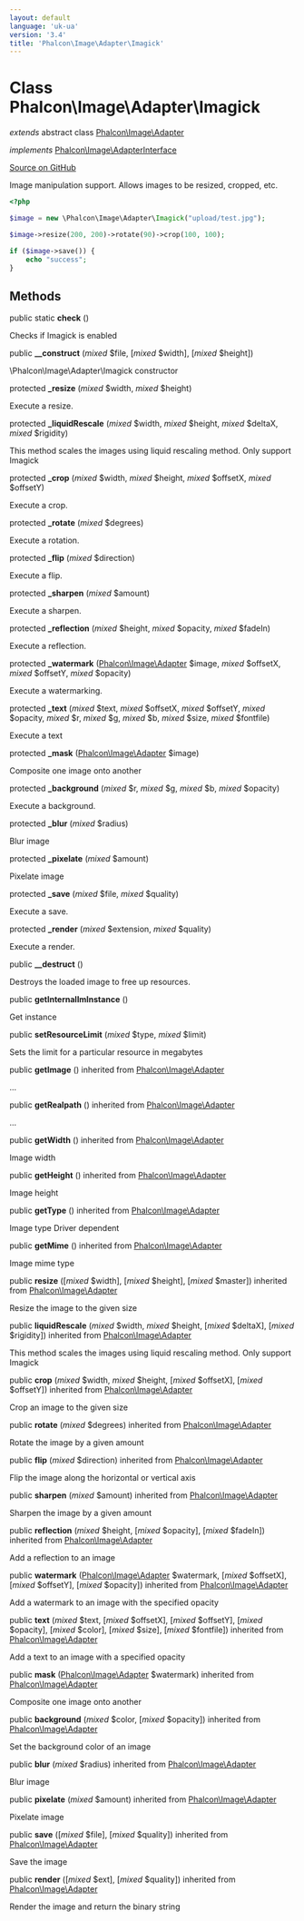 ```yaml
---
layout: default
language: 'uk-ua'
version: '3.4'
title: 'Phalcon\Image\Adapter\Imagick'
---
```


# Class **Phalcon\Image\Adapter\Imagick**

*extends* abstract class [Phalcon\Image\Adapter](/3.4/en/api/Phalcon_Image_Adapter)

*implements* [Phalcon\Image\AdapterInterface](/3.4/en/api/Phalcon_Image_AdapterInterface)

<a href="https://github.com/phalcon/cphalcon/tree/v3.4.0/phalcon/image/adapter/imagick.zep" class="btn btn-default btn-sm">Source on GitHub</a>

Image manipulation support. Allows images to be resized, cropped, etc.

```php
<?php

$image = new \Phalcon\Image\Adapter\Imagick("upload/test.jpg");

$image->resize(200, 200)->rotate(90)->crop(100, 100);

if ($image->save()) {
    echo "success";
}

```

## Methods

public static **check** ()

Checks if Imagick is enabled

public **__construct** (*mixed* $file, [*mixed* $width], [*mixed* $height])

\Phalcon\Image\Adapter\Imagick constructor

protected **_resize** (*mixed* $width, *mixed* $height)

Execute a resize.

protected **_liquidRescale** (*mixed* $width, *mixed* $height, *mixed* $deltaX, *mixed* $rigidity)

This method scales the images using liquid rescaling method. Only support Imagick

protected **_crop** (*mixed* $width, *mixed* $height, *mixed* $offsetX, *mixed* $offsetY)

Execute a crop.

protected **_rotate** (*mixed* $degrees)

Execute a rotation.

protected **_flip** (*mixed* $direction)

Execute a flip.

protected **_sharpen** (*mixed* $amount)

Execute a sharpen.

protected **_reflection** (*mixed* $height, *mixed* $opacity, *mixed* $fadeIn)

Execute a reflection.

protected **_watermark** ([Phalcon\Image\Adapter](/3.4/en/api/Phalcon_Image_Adapter) $image, *mixed* $offsetX, *mixed* $offsetY, *mixed* $opacity)

Execute a watermarking.

protected **_text** (*mixed* $text, *mixed* $offsetX, *mixed* $offsetY, *mixed* $opacity, *mixed* $r, *mixed* $g, *mixed* $b, *mixed* $size, *mixed* $fontfile)

Execute a text

protected **_mask** ([Phalcon\Image\Adapter](/3.4/en/api/Phalcon_Image_Adapter) $image)

Composite one image onto another

protected **_background** (*mixed* $r, *mixed* $g, *mixed* $b, *mixed* $opacity)

Execute a background.

protected **_blur** (*mixed* $radius)

Blur image

protected **_pixelate** (*mixed* $amount)

Pixelate image

protected **_save** (*mixed* $file, *mixed* $quality)

Execute a save.

protected **_render** (*mixed* $extension, *mixed* $quality)

Execute a render.

public **__destruct** ()

Destroys the loaded image to free up resources.

public **getInternalImInstance** ()

Get instance

public **setResourceLimit** (*mixed* $type, *mixed* $limit)

Sets the limit for a particular resource in megabytes

public **getImage** () inherited from [Phalcon\Image\Adapter](/3.4/en/api/Phalcon_Image_Adapter)

...

public **getRealpath** () inherited from [Phalcon\Image\Adapter](/3.4/en/api/Phalcon_Image_Adapter)

...

public **getWidth** () inherited from [Phalcon\Image\Adapter](/3.4/en/api/Phalcon_Image_Adapter)

Image width

public **getHeight** () inherited from [Phalcon\Image\Adapter](/3.4/en/api/Phalcon_Image_Adapter)

Image height

public **getType** () inherited from [Phalcon\Image\Adapter](/3.4/en/api/Phalcon_Image_Adapter)

Image type Driver dependent

public **getMime** () inherited from [Phalcon\Image\Adapter](/3.4/en/api/Phalcon_Image_Adapter)

Image mime type

public **resize** ([*mixed* $width], [*mixed* $height], [*mixed* $master]) inherited from [Phalcon\Image\Adapter](/3.4/en/api/Phalcon_Image_Adapter)

Resize the image to the given size

public **liquidRescale** (*mixed* $width, *mixed* $height, [*mixed* $deltaX], [*mixed* $rigidity]) inherited from [Phalcon\Image\Adapter](/3.4/en/api/Phalcon_Image_Adapter)

This method scales the images using liquid rescaling method. Only support Imagick

public **crop** (*mixed* $width, *mixed* $height, [*mixed* $offsetX], [*mixed* $offsetY]) inherited from [Phalcon\Image\Adapter](/3.4/en/api/Phalcon_Image_Adapter)

Crop an image to the given size

public **rotate** (*mixed* $degrees) inherited from [Phalcon\Image\Adapter](/3.4/en/api/Phalcon_Image_Adapter)

Rotate the image by a given amount

public **flip** (*mixed* $direction) inherited from [Phalcon\Image\Adapter](/3.4/en/api/Phalcon_Image_Adapter)

Flip the image along the horizontal or vertical axis

public **sharpen** (*mixed* $amount) inherited from [Phalcon\Image\Adapter](/3.4/en/api/Phalcon_Image_Adapter)

Sharpen the image by a given amount

public **reflection** (*mixed* $height, [*mixed* $opacity], [*mixed* $fadeIn]) inherited from [Phalcon\Image\Adapter](/3.4/en/api/Phalcon_Image_Adapter)

Add a reflection to an image

public **watermark** ([Phalcon\Image\Adapter](/3.4/en/api/Phalcon_Image_Adapter) $watermark, [*mixed* $offsetX], [*mixed* $offsetY], [*mixed* $opacity]) inherited from [Phalcon\Image\Adapter](/3.4/en/api/Phalcon_Image_Adapter)

Add a watermark to an image with the specified opacity

public **text** (*mixed* $text, [*mixed* $offsetX], [*mixed* $offsetY], [*mixed* $opacity], [*mixed* $color], [*mixed* $size], [*mixed* $fontfile]) inherited from [Phalcon\Image\Adapter](/3.4/en/api/Phalcon_Image_Adapter)

Add a text to an image with a specified opacity

public **mask** ([Phalcon\Image\Adapter](/3.4/en/api/Phalcon_Image_Adapter) $watermark) inherited from [Phalcon\Image\Adapter](/3.4/en/api/Phalcon_Image_Adapter)

Composite one image onto another

public **background** (*mixed* $color, [*mixed* $opacity]) inherited from [Phalcon\Image\Adapter](/3.4/en/api/Phalcon_Image_Adapter)

Set the background color of an image

public **blur** (*mixed* $radius) inherited from [Phalcon\Image\Adapter](/3.4/en/api/Phalcon_Image_Adapter)

Blur image

public **pixelate** (*mixed* $amount) inherited from [Phalcon\Image\Adapter](/3.4/en/api/Phalcon_Image_Adapter)

Pixelate image

public **save** ([*mixed* $file], [*mixed* $quality]) inherited from [Phalcon\Image\Adapter](/3.4/en/api/Phalcon_Image_Adapter)

Save the image

public **render** ([*mixed* $ext], [*mixed* $quality]) inherited from [Phalcon\Image\Adapter](/3.4/en/api/Phalcon_Image_Adapter)

Render the image and return the binary string